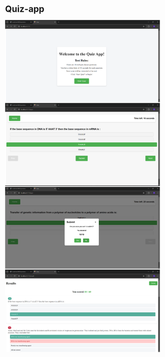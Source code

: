 # Quiz-app




![Alt text](https://github.com/RaajeshKumaar17/Quiz-app/blob/7269866eb68e3a4effff2619a8fc2db7560f396d/Quiz-front/src/assets/welcome.png)
![Alt text](https://github.com/RaajeshKumaar17/Quiz-app/blob/7269866eb68e3a4effff2619a8fc2db7560f396d/Quiz-front/src/assets/quiz.png)
![Alt text](https://github.com/RaajeshKumaar17/Quiz-app/blob/7269866eb68e3a4effff2619a8fc2db7560f396d/Quiz-front/src/assets/submit.png)
![Alt text](https://github.com/RaajeshKumaar17/Quiz-app/blob/7269866eb68e3a4effff2619a8fc2db7560f396d/Quiz-front/src/assets/result.png)
